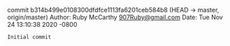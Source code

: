 commit b314b499e0108300dfdfce1113fa6201ceb584b8 (HEAD -> master, origin/master)
Author: Ruby McCarthy <907Ruby@gmail.com>
Date:   Tue Nov 24 13:10:38 2020 -0800

    Initial commit